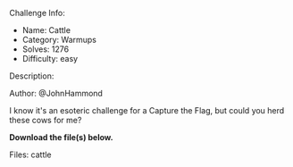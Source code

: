 
Challenge Info:
 - Name: Cattle
 - Category: Warmups    
 - Solves: 1276
 - Difficulty: easy


 Description:

 Author: @JohnHammond  
  
I know it's an esoteric challenge for a Capture the Flag, but could you herd these cows for me?   
  
 **Download the file(s) below.**


 Files: cattle
